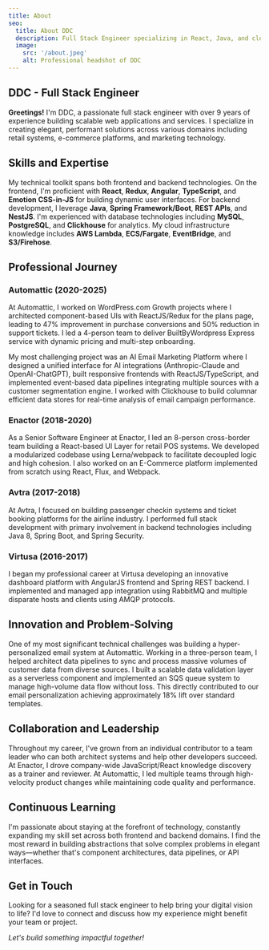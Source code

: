 ```yaml
---
title: About
seo:
  title: About DDC
  description: Full Stack Engineer specializing in React, Java, and cloud technologies with experience across retail, e-commerce, and marketing platforms.
  image:
    src: '/about.jpeg'
    alt: Professional headshot of DDC
---
```


## DDC - Full Stack Engineer

**Greetings!** I'm DDC, a passionate full stack engineer with over 9 years of experience building scalable web applications and services. I specialize in creating elegant, performant solutions across various domains including retail systems, e-commerce platforms, and marketing technology.

## Skills and Expertise

My technical toolkit spans both frontend and backend technologies. On the frontend, I'm proficient with **React**, **Redux**, **Angular**, **TypeScript**, and **Emotion CSS-in-JS** for building dynamic user interfaces. For backend development, I leverage **Java**, **Spring Framework/Boot**, **REST APIs**, and **NestJS**. I'm experienced with database technologies including **MySQL**, **PostgreSQL**, and **Clickhouse** for analytics. My cloud infrastructure knowledge includes **AWS Lambda**, **ECS/Fargate**, **EventBridge**, and **S3/Firehose**.

## Professional Journey

### Automattic (2020-2025)
At Automattic, I worked on WordPress.com Growth projects where I architected component-based UIs with ReactJS/Redux for the plans page, leading to 47% improvement in purchase conversions and 50% reduction in support tickets. I led a 4-person team to deliver BuiltByWordpress Express service with dynamic pricing and multi-step onboarding.

My most challenging project was an AI Email Marketing Platform where I designed a unified interface for AI integrations (Anthropic-Claude and OpenAI-ChatGPT), built responsive frontends with ReactJS/TypeScript, and implemented event-based data pipelines integrating multiple sources with a customer segmentation engine. I worked with Clickhouse to build columnar efficient data stores for real-time analysis of email campaign performance.

### Enactor (2018-2020)
As a Senior Software Engineer at Enactor, I led an 8-person cross-border team building a React-based UI Layer for retail POS systems. We developed a modularized codebase using Lerna/webpack to facilitate decoupled logic and high cohesion. I also worked on an E-Commerce platform implemented from scratch using React, Flux, and Webpack.

### Avtra (2017-2018)
At Avtra, I focused on building passenger checkin systems and ticket booking platforms for the airline industry. I performed full stack development with primary involvement in backend technologies including Java 8, Spring Boot, and Spring Security.

### Virtusa (2016-2017)
I began my professional career at Virtusa developing an innovative dashboard platform with AngularJS frontend and Spring REST backend. I implemented and managed app integration using RabbitMQ and multiple disparate hosts and clients using AMQP protocols.

## Innovation and Problem-Solving

One of my most significant technical challenges was building a hyper-personalized email system at Automattic. Working in a three-person team, I helped architect data pipelines to sync and process massive volumes of customer data from diverse sources. I built a scalable data validation layer as a serverless component and implemented an SQS queue system to manage high-volume data flow without loss. This directly contributed to our email personalization achieving approximately 18% lift over standard templates.

## Collaboration and Leadership

Throughout my career, I've grown from an individual contributor to a team leader who can both architect systems and help other developers succeed. At Enactor, I drove company-wide JavaScript/React knowledge discovery as a trainer and reviewer. At Automattic, I led multiple teams through high-velocity product changes while maintaining code quality and performance.

## Continuous Learning

I'm passionate about staying at the forefront of technology, constantly expanding my skill set across both frontend and backend domains. I find the most reward in building abstractions that solve complex problems in elegant ways—whether that's component architectures, data pipelines, or API interfaces.

## Get in Touch

Looking for a seasoned full stack engineer to help bring your digital vision to life? I'd love to connect and discuss how my experience might benefit your team or project.

_Let's build something impactful together!_